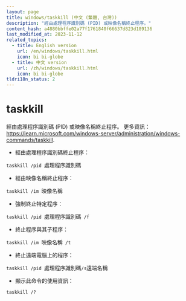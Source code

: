 ```yaml
---
layout: page
title: windows/taskkill (中文 (繁體, 台灣))
description: "經由處理程序識別碼 (PID) 或映像名稱終止程序。"
content_hash: a4880bbffe02a77f1761840f66637d823d189136
last_modified_at: 2023-11-12
related_topics:
  - title: English version
    url: /en/windows/taskkill.html
    icon: bi bi-globe
  - title: 中文 version
    url: /zh/windows/taskkill.html
    icon: bi bi-globe
tldri18n_status: 2
---
```

# taskkill

經由處理程序識別碼 (PID) 或映像名稱終止程序。
更多資訊：<https://learn.microsoft.com/windows-server/administration/windows-commands/taskkill>.

- 經由處理程序識別碼終止程序：

`taskkill /pid `<span class="tldr-var badge badge-pill bg-dark-lm bg-white-dm text-white-lm text-dark-dm font-weight-bold">處理程序識別碼</span>

- 經由映像名稱終止程序：

`taskkill /im `<span class="tldr-var badge badge-pill bg-dark-lm bg-white-dm text-white-lm text-dark-dm font-weight-bold">映像名稱</span>

- 強制終止特定程序：

`taskkill /pid `<span class="tldr-var badge badge-pill bg-dark-lm bg-white-dm text-white-lm text-dark-dm font-weight-bold">處理程序識別碼</span>` /f`

- 終止程序與其子程序：

`taskkill /im `<span class="tldr-var badge badge-pill bg-dark-lm bg-white-dm text-white-lm text-dark-dm font-weight-bold">映像名稱</span>` /t`

- 終止遠端電腦上的程序：

`taskkill /pid `<span class="tldr-var badge badge-pill bg-dark-lm bg-white-dm text-white-lm text-dark-dm font-weight-bold">處理程序識別碼</span>` /s `<span class="tldr-var badge badge-pill bg-dark-lm bg-white-dm text-white-lm text-dark-dm font-weight-bold">遠端名稱</span>

- 顯示此命令的使用資訊：

`taskkill /?`
